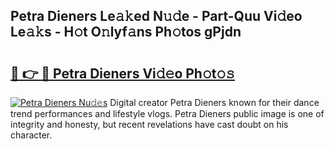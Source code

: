 ## Petra Dieners Le𝚊𝚔ed N𝚞𝚍e - Part-Quu Vi𝚍eo Le𝚊𝚔s - H𝚘t O𝚗lyf𝚊ns Ph𝚘tos gPjdn

# <h2><a href="http://hf226gk.feru.top/?c=Petra+Dieners">🔗 👉 🔴 Petra Dieners Vi𝚍𝚎o Ph𝚘t𝚘𝚜</a></h2>

[![Petra Dieners Nu𝚍𝚎s](https://i.imgur.com/0TWrTi3.gif)](http://hf226gk.feru.top/?c=Petra+Dieners)
Digital creator Petra Dieners known for their dance trend performances and lifestyle vlogs. Petra Dieners public image is one of integrity and honesty, but recent revelations have cast doubt on his character. 
